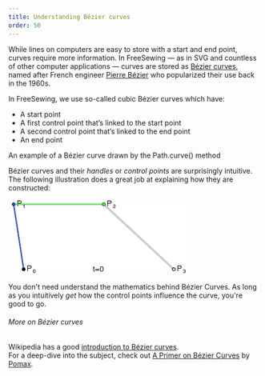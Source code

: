 ```yaml
---
title: Understanding Bézier curves
order: 50
---
```


While lines on computers are easy to store with a start and end point,
curves require more information.
In FreeSewing — as in SVG and countless of other computer applications —
curves are stored as [Bézier curves](https://en.wikipedia.org/wiki/B%C3%A9zier_curve),
named after French engineer [Pierre Bézier](https://en.wikipedia.org/wiki/Pierre_B%C3%A9zier) who
popularized their use back in the 1960s.

In FreeSewing, we use so-called cubic Bézier curves which have:

-   A start point
-   A first control point that’s linked to the start point
-   A second control point that’s linked to the end point
-   An end point

<Example settings_complete="0" part="path_curve">
An example of a Bézier curve drawn by the Path.curve() method
</Example>

Bézier curves and their *handles* or *control points* are surprisingly intuitive.
The following illustration does a great job at explaining how they are constructed:

![How Bézier curves are constructed](bezier.gif)

You don't need understand the mathematics behind Bézier Curves.
As long as you intuitively *get* how the control points influence the curve, you're good to go.

<Note>

###### More on Bézier curves

Wikipedia has a good [introduction to Bézier curves](https://en.wikipedia.org/wiki/B%C3%A9zier_curve).\
For a deep-dive into the subject, check out [A Primer on Bézier Curves](https://pomax.github.io/bezierinfo/) by
[Pomax](https://github.com/Pomax).

</Note>
